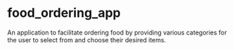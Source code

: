 # food_ordering_app
An application  to facilitate ordering food by providing various categories for the user to select from and choose their desired items.
